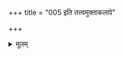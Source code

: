 +++
title = "005 इति तत्त्वमुक्ताकलापे"

+++
<details><summary>मूलम्</summary>

॥ इति तत्त्वमुक्ताकलापे अद्रव्यसरः पञ्चमः ॥ ५ ॥
</details>